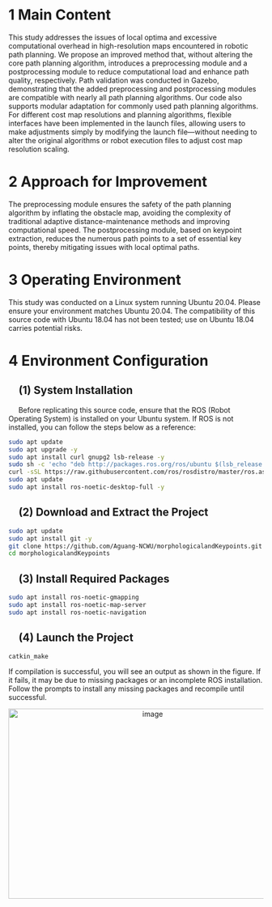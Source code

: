 # 1 Main Content
This study addresses the issues of local optima and excessive computational overhead in high-resolution maps encountered in robotic path planning. We propose an improved method that, without altering the core path planning algorithm, introduces a preprocessing module and a postprocessing module to reduce computational load and enhance path quality, respectively. Path validation was conducted in Gazebo, demonstrating that the added preprocessing and postprocessing modules are compatible with nearly all path planning algorithms. Our code also supports modular adaptation for commonly used path planning algorithms. For different cost map resolutions and planning algorithms, flexible interfaces have been implemented in the launch files, allowing users to make adjustments simply by modifying the launch file—without needing to alter the original algorithms or robot execution files to adjust cost map resolution scaling.
# 2 Approach for Improvement
The preprocessing module ensures the safety of the path planning algorithm by inflating the obstacle map, avoiding the complexity of traditional adaptive distance-maintenance methods and improving computational speed. The postprocessing module, based on keypoint extraction, reduces the numerous path points to a set of essential key points, thereby mitigating issues with local optimal paths.
# 3 Operating Environment
This study was conducted on a Linux system running Ubuntu 20.04. Please ensure your environment matches Ubuntu 20.04. The compatibility of this source code with Ubuntu 18.04 has not been tested; use on Ubuntu 18.04 carries potential risks.
# 4 Environment Configuration
## &nbsp;&nbsp;&nbsp;&nbsp;(1) System Installation
&nbsp;&nbsp;&nbsp;&nbsp;&nbsp;Before replicating this source code, ensure that the ROS (Robot Operating System) is installed on your Ubuntu system. If ROS is not installed, you can follow the steps below as a reference:
```bash
sudo apt update
sudo apt upgrade -y
sudo apt install curl gnupg2 lsb-release -y
sudo sh -c 'echo "deb http://packages.ros.org/ros/ubuntu $(lsb_release -sc) main" > /etc/apt/sources.list.d/ros-latest.list'
curl -sSL https://raw.githubusercontent.com/ros/rosdistro/master/ros.asc | sudo apt-key add -
sudo apt update
sudo apt install ros-noetic-desktop-full -y
```
## &nbsp;&nbsp;&nbsp;&nbsp;(2) Download and Extract the Project
```bash
sudo apt update
sudo apt install git -y
git clone https://github.com/Aguang-NCWU/morphologicalandKeypoints.git
cd morphologicalandKeypoints
```
## &nbsp;&nbsp;&nbsp;&nbsp;(3) Install Required Packages
```bash
sudo apt install ros-noetic-gmapping
sudo apt install ros-noetic-map-server
sudo apt install ros-noetic-navigation
```
## &nbsp;&nbsp;&nbsp;&nbsp;(4) Launch the Project
```bash
catkin_make
```
If compilation is successful, you will see an output as shown in the figure. If it fails, it may be due to missing packages or an incomplete ROS installation. Follow the prompts to install any missing packages and recompile until successful.
<div align="center">
  <img src="https://github.com/user-attachments/assets/29db39cb-8fab-4f1a-8782-f5d84cfdc8e7" width="554" height="376" alt="image" />
</div>








